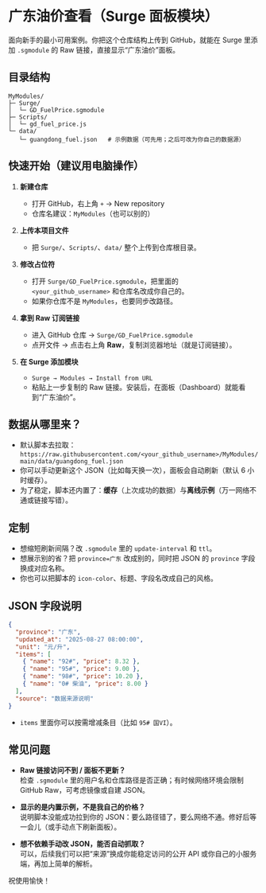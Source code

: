 
# 广东油价查看（Surge 面板模块）

面向新手的最小可用案例。你把这个仓库结构上传到 GitHub，就能在 Surge 里添加 `.sgmodule` 的 Raw 链接，直接显示“广东油价”面板。

## 目录结构
```
MyModules/
├─ Surge/
│  └─ GD_FuelPrice.sgmodule
├─ Scripts/
│  └─ gd_fuel_price.js
└─ data/
   └─ guangdong_fuel.json   # 示例数据（可先用；之后可改为你自己的数据源）
```

## 快速开始（建议用电脑操作）
1. **新建仓库**
   - 打开 GitHub，右上角 `+` → New repository  
   - 仓库名建议：`MyModules`（也可以别的）

2. **上传本项目文件**
   - 把 `Surge/`、`Scripts/`、`data/` 整个上传到仓库根目录。

3. **修改占位符**
   - 打开 `Surge/GD_FuelPrice.sgmodule`，把里面的 `<your_github_username>` 和仓库名改成你自己的。
   - 如果你仓库不是 `MyModules`，也要同步改路径。

4. **拿到 Raw 订阅链接**
   - 进入 GitHub 仓库 → `Surge/GD_FuelPrice.sgmodule`
   - 点开文件 → 点击右上角 **Raw**，复制浏览器地址（就是订阅链接）。

5. **在 Surge 添加模块**
   - `Surge → Modules → Install from URL`  
   - 粘贴上一步复制的 Raw 链接。安装后，在面板（Dashboard）就能看到“广东油价”。

## 数据从哪里来？
- 默认脚本去拉取：  
  `https://raw.githubusercontent.com/<your_github_username>/MyModules/main/data/guangdong_fuel.json`  
- 你可以手动更新这个 JSON（比如每天换一次），面板会自动刷新（默认 6 小时缓存）。
- 为了稳定，脚本还内置了：**缓存**（上次成功的数据）与**离线示例**（万一网络不通或链接写错）。

## 定制
- 想缩短刷新间隔？改 `.sgmodule` 里的 `update-interval` 和 `ttl`。
- 想展示别的省？把 `province=广东` 改成别的，同时把 JSON 的 `province` 字段换成对应名称。
- 你也可以把脚本的 `icon-color`、标题、字段名改成自己的风格。

## JSON 字段说明
```json
{
  "province": "广东",
  "updated_at": "2025-08-27 08:00:00",
  "unit": "元/升",
  "items": [
    { "name": "92#", "price": 8.32 },
    { "name": "95#", "price": 9.00 },
    { "name": "98#", "price": 10.20 },
    { "name": "0# 柴油", "price": 8.00 }
  ],
  "source": "数据来源说明"
}
```
- `items` 里面你可以按需增减条目（比如 `95# 国VI`）。

## 常见问题
- **Raw 链接访问不到 / 面板不更新？**  
  检查 `.sgmodule` 里的用户名和仓库路径是否正确；有时候网络环境会限制 GitHub Raw，可考虑镜像或自建 JSON。

- **显示的是内置示例，不是我自己的价格？**  
  说明脚本没能成功拉到你的 JSON：要么路径错了，要么网络不通。修好后等一会儿（或手动点下刷新面板）。

- **想不依赖手动改 JSON，能否自动抓取？**  
  可以，后续我们可以把“来源”换成你能稳定访问的公开 API 或你自己的小服务端，再加上简单的解析。

祝使用愉快！
